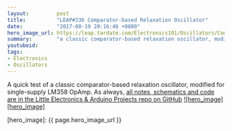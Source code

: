 ```yaml
---
layout:         post
title:          "LEAP#336 Comparator-based Relaxation Oscillator"
date:           "2017-08-19 20:16:46 +0800"
hero_image_url: https://leap.tardate.com/Electronics101/Oscillators/ComparatorRelaxation/assets/ComparatorRelaxation_build.jpg
summary:        "a classic comparator-based relaxation oscillator, modified for single-supply LM358 OpAmp"
youtubeid:
tags:
- Electronics
- Oscillators
---
```


A quick test of a classic comparator-based relaxation oscillator, modified for single-supply LM358 OpAmp.
As always, [all notes, schematics and code are in the Little Electronics & Arduino Projects repo on GitHub][project]
[![hero_image][hero_image]][project]

[leap]: https://leap.tardate.com
[project]: https://github.com/tardate/LittleArduinoProjects/tree/master/Electronics101/Oscillators/ComparatorRelaxation
[hero_image]: {{ page.hero_image_url }}
